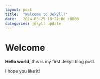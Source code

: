 ```yaml
---
layout: post
title:  "Welcome to Jekyll!"
date:   2024-03-25 10:22:00 +0800
categories: jekyll update
---
```


# Welcome

**Hello world**, this is my first Jekyll blog post.

I hope you like it!
